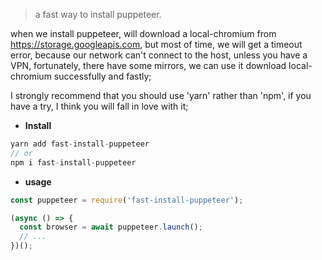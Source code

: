 > a fast way to install puppeteer.

when we install puppeteer, will download a local-chromium from https://storage.googleapis.com, but most of time, we will get a timeout error, because our network can't connect to the host, unless you have a VPN, fortunately, there have some mirrors, we can use it download local-chromium successfully and fastly;

I strongly recommend that you should use 'yarn' rather than 'npm', if you have a try, I think you will fall in love with it;

* **Install**

```js
yarn add fast-install-puppeteer
// or
npm i fast-install-puppeteer
```

* **usage**

```js
const puppeteer = require('fast-install-puppeteer');

(async () => {
  const browser = await puppeteer.launch();
  // ...
})();

```